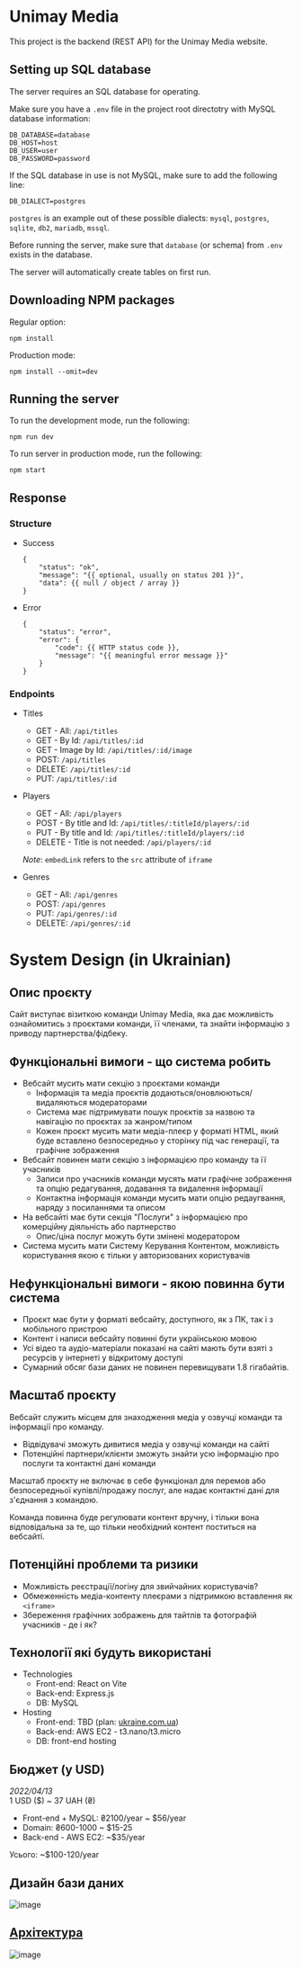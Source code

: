 # Unimay Media

This project is the backend (REST API) for the Unimay Media website.

## Setting up SQL database

The server requires an SQL database for operating.

Make sure you have a `.env` file in the project root directotry with MySQL database information:

```
DB_DATABASE=database
DB_HOST=host
DB_USER=user
DB_PASSWORD=password
```

If the SQL database in use is not MySQL, make sure to add the following line:

```
DB_DIALECT=postgres
```

`postgres` is an example out of these possible dialects: `mysql`, `postgres`, `sqlite`, `db2`, `mariadb`, `mssql`.

Before running the server, make sure that `database` (or schema) from `.env` exists in the database.

The server will automatically create tables on first run.

## Downloading NPM packages

Regular option:

```
npm install
```

Production mode:

```
npm install --omit=dev
```

## Running the server

To run the development mode, run the following:

```
npm run dev
```

To run server in production mode, run the following:

```
npm start
```

## Response

### Structure

-   Success

    ```
    {
        "status": "ok",
        "message": "{{ optional, usually on status 201 }}",
        "data": {{ null / object / array }}
    }
    ```

-   Error

    ```
    {
        "status": "error",
        "error": {
            "code": {{ HTTP status code }},
            "message": "{{ meaningful error message }}"
        }
    }
    ```

### Endpoints

-   Titles

    -   GET - All: `/api/titles`
    -   GET - By Id: `/api/titles/:id`
    -   GET - Image by Id: `/api/titles/:id/image`
    -   POST: `/api/titles`
    -   DELETE: `/api/titles/:id`
    -   PUT: `/api/titles/:id`

-   Players

    -   GET - All: `/api/players`
    -   POST - By title and Id: `/api/titles/:titleId/players/:id`
    -   PUT - By title and Id: `/api/titles/:titleId/players/:id`
    -   DELETE - Title is not needed: `/api/players/:id`

    _Note_: `embedLink` refers to the `src` attribute of `iframe`

-   Genres

    -   GET - All: `/api/genres`
    -   POST: `/api/genres`
    -   PUT: `/api/genres/:id`
    -   DELETE: `/api/genres/:id`

# System Design (in Ukrainian)

## Опис проєкту

Сайт виступає візиткою команди Unimay Media, яка дає можливість ознайомитись з проєктами команди, її членами, та знайти інформацію з приводу партнерства/фідбеку.

## Функціональні вимоги - що система робить

-   Вебсайт мусить мати секцію з проєктами команди
    -   Інформація та медіа проєктів додаються/оновлюються/видаляються модераторами
    -   Система має підтримувати пошук проєктів за назвою та навігацію по проєктах за жанром/типом
    -   Кожен проєкт мусить мати медіа-плеєр у форматі HTML, який буде вставлено безпосередньо у сторінку під час генерації, та графічне зображення
-   Вебсайт повинен мати секцію з інформацією про команду та її учасників
    -   Записи про учасників команди мусять мати графічне зображення та опцію редагування, додавання та видалення інформації
    -   Контактна інформація команди мусить мати опцію редаугвання, наряду з посиланнями та описом
-   На вебсайті має бути секція "Послуги" з інформацією про комерційну діяльність або партнерство
    -   Опис/ціна послуг можуть бути змінені модератором
-   Система мусить мати Систему Керування Контентом, можливість користування якою є тільки у авторизованих користувачів

## Нефункціональні вимоги - якою повинна бути система

-   Проєкт має бути у форматі вебсайту, доступного, як з ПК, так і з мобільного пристрою
-   Контент і написи вебсайту повинні бути українською мовою
-   Усі відео та аудіо-матеріали показані на сайті мають бути взяті з ресурсів у інтернеті у відкритому доступі
-   Сумарний обсяг бази даних не повинен перевищувати 1.8 гігабайтів.

## Масштаб проєкту

Вебсайт служить місцем для знаходження медіа у озвучці команди та інформації про команду.

-   Відвідувачі зможуть дивитися медіа у озвучці команди на сайті
-   Потенційні партнери/клієнти зможуть знайти усю інформацію про послуги та контактні дані команди

Масштаб проєкту не включає в себе функціонал для перемов або безпосередньої купівлі/продажу послуг, але надає контактні дані для з'єднання з командою.

Команда повинна буде регулювати контент вручну, і тільки вона відповідальна за те, що тільки необхідний контент поститься на вебсайті.

## Потенційні проблеми та ризики

-   Можливість реєстрації/логіну для звийчайних користувачів?
-   Обмеженність медіа-контенту плеєрами з підтримкою вставлення як `<iframe>`
-   Збереження графічних зображень для тайтлів та фотографій учасників - де і як?

## Технології які будуть використані

-   Technologies
    -   Front-end: React on Vite
    -   Back-end: Express.js
    -   DB: MySQL
-   Hosting
    -   Front-end: TBD (plan: [ukraine.com.ua](https://www.ukraine.com.ua/uk/))
    -   Back-end: AWS EC2 - t3.nano/t3.micro
    -   DB: front-end hosting

## Бюджет (у USD)

_2022/04/13_  
1 USD ($) ~ 37 UAH (₴)

-   Front-end + MySQL: ₴2100/year ~ $56/year
-   Domain: ₴600-1000 ~ $15-25
-   Back-end - AWS EC2: ~$35/year

Усього: ~$100-120/year

## Дизайн бази даних

![image](https://github.com/devils2ndself/unimay-backend/assets/71770433/b8729311-f82f-46b6-bfa4-3ba5515e916b)

## [Архітектура](https://lucid.app/lucidchart/a0421e16-3de9-40a8-bfce-df7b7dd06143/edit?viewport_loc=-128%2C6%2C2016%2C968%2C0_0&invitationId=inv_03b17de1-7521-4256-883e-050b2b2b2d2a)

![image](https://github.com/devils2ndself/unimay-backend/assets/71770433/c485a921-0e1b-41d7-b9fe-6b14593b1777)
